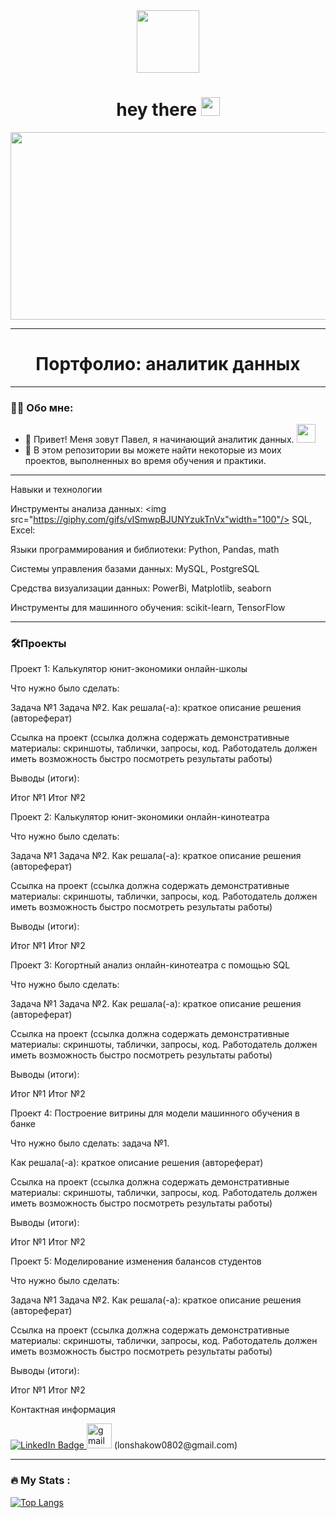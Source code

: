 <div id="header" align="center">
  <img src="https://media.tenor.com/DIuaMBpri1QAAAAi/working-smiles.gif" width="100"/>
</div>
<div id="badges" align="center">
<img src="https://komarev.com/ghpvc/?username=Pavel0802&style=flat-square&color=blue" alt=""/>
</div>
<div align="center">
<h1>
  hey there
  <img src="https://media.giphy.com/media/hvRJCLFzcasrR4ia7z/giphy.gif" width="30px"/>
</h1>
</div>  
<div align="center">
  <img src="https://media.giphy.com/media/dWesBcTLavkZuG35MI/giphy.gif" width="600" height="300"/>
</div>

---

<div id="header" align="center">
  <h1>
  Портфолио: аналитик данных
  </h1>  
</div>

---

### :man_technologist: Обо мне:
- :telescope: Привет! Меня зовут Павел, я начинающий аналитик данных. <img src="https://media.giphy.com/media/WUlplcMpOCEmTGBtBW/giphy.gif" width="30">
- :seedling: В этом репозитории вы можете найти некоторые из моих проектов, выполненных во время обучения и практики.

---

Навыки и технологии

Инструменты анализа данных: 
<img src="https://giphy.com/gifs/vISmwpBJUNYzukTnVx"width="100"/> SQL, Excel:

Языки программирования и библиотеки: Python, Pandas, math

Системы управления базами данных: MySQL, PostgreSQL

Средства визуализации данных: PowerBi, Matplotlib, seaborn

Инструменты для машинного обучения: scikit-learn, TensorFlow

---

### :hammer_and_wrench:Проекты

Проект 1: Калькулятор юнит-экономики онлайн-школы

Что нужно было сделать:

Задача №1
Задача №2.
Как решала(-а): краткое описание решения (автореферат)

Ссылка на проект (ссылка должна содержать демонстративные материалы: скриншоты, таблички, запросы, код. Работодатель должен иметь возможность быстро посмотреть результаты работы)

Выводы (итоги):

Итог №1
Итог №2

Проект 2: Калькулятор юнит-экономики онлайн-кинотеатра

Что нужно было сделать:

Задача №1
Задача №2.
Как решала(-а): краткое описание решения (автореферат)

Ссылка на проект (ссылка должна содержать демонстративные материалы: скриншоты, таблички, запросы, код. Работодатель должен иметь возможность быстро посмотреть результаты работы)

Выводы (итоги):

Итог №1
Итог №2


Проект 3: Когортный анализ онлайн-кинотеатра с помощью SQL

Что нужно было сделать:

Задача №1
Задача №2.
Как решала(-а): краткое описание решения (автореферат)

Ссылка на проект (ссылка должна содержать демонстративные материалы: скриншоты, таблички, запросы, код. Работодатель должен иметь возможность быстро посмотреть результаты работы)

Выводы (итоги):

Итог №1
Итог №2

Проект 4: Построение витрины для модели машинного обучения в банке

Что нужно было сделать: задача №1.

Как решала(-а): краткое описание решения (автореферат)

Ссылка на проект (ссылка должна содержать демонстративные материалы: скриншоты, таблички, запросы, код. Работодатель должен иметь возможность быстро посмотреть результаты работы)

Выводы (итоги):

Итог №1
Итог №2

Проект 5: Моделирование изменения балансов студентов

Что нужно было сделать:

Задача №1
Задача №2.
Как решала(-а): краткое описание решения (автореферат)

Ссылка на проект (ссылка должна содержать демонстративные материалы: скриншоты, таблички, запросы, код. Работодатель должен иметь возможность быстро посмотреть результаты работы)

Выводы (итоги):

Итог №1
Итог №2

Контактная информация
<div id="badges">
  <a href="your-linkedin-URL">
    <img src="https://img.shields.io/badge/LinkedIn-blue?style=for-the-badge&logo=linkedin&logoColor=white" alt="LinkedIn Badge"/>
  </a>
  <img src='https://cdn.jsdelivr.net/npm/simple-icons@3.0.1/icons/gmail.svg' alt='gmail' height='40'> (lonshakow0802@gmail.com)  

---

### :fire: My Stats :
[![Top Langs](https://github-readme-stats.vercel.app/api/top-langs/?username=Pavel0802&layout=compact&theme=vision-friendly-dark)](https://github.com/anuraghazra/github-readme-stats)


